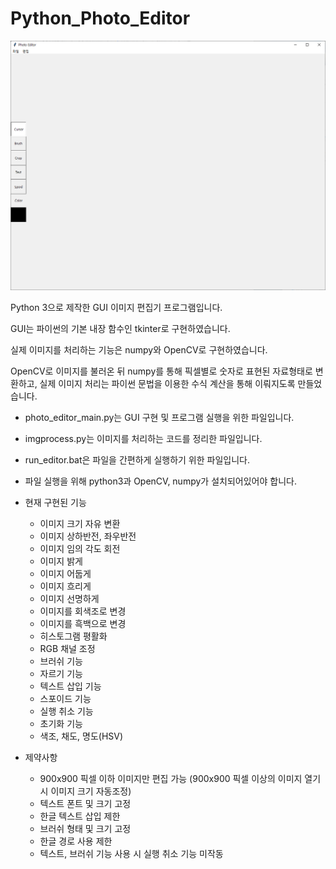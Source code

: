 # Python_Photo_Editor
![image](./main_capture.PNG)

Python 3으로 제작한 GUI 이미지 편집기 프로그램입니다.


GUI는 파이썬의 기본 내장 함수인 tkinter로 구현하였습니다.


실제 이미지를 처리하는 기능은 numpy와 OpenCV로 구현하였습니다.


OpenCV로 이미지를 불러온 뒤 numpy를 통해 픽셀별로 숫자로 표현된 자료형태로 변환하고, 실제 이미지 처리는 파이썬 문법을 이용한 수식 계산을 통해 이뤄지도록 만들었습니다. 


* photo_editor_main.py는 GUI 구현 및 프로그램 실행을 위한 파일입니다.
* imgprocess.py는 이미지를 처리하는 코드를 정리한 파일입니다.
* run_editor.bat은 파일을 간편하게 실행하기 위한 파일입니다.
* 파일 실행을 위해 python3과 OpenCV, numpy가 설치되어있어야 합니다.

* 현재 구현된 기능
  * 이미지 크기 자유 변환
  * 이미지 상하반전, 좌우반전
  * 이미지 임의 각도 회전
  * 이미지 밝게
  * 이미지 어둡게
  * 이미지 흐리게
  * 이미지 선명하게
  * 이미지를 회색조로 변경
  * 이미지를 흑백으로 변경
  * 히스토그램 평활화
  * RGB 채널 조정
  * 브러쉬 기능
  * 자르기 기능
  * 텍스트 삽입 기능
  * 스포이드 기능
  * 실행 취소 기능
  * 초기화 기능
  * 색조, 채도, 명도(HSV) 

* 제약사항
  * 900x900 픽셀 이하 이미지만 편집 가능 (900x900 픽셀 이상의 이미지 열기 시 이미지 크기 자동조정)
  * 텍스트 폰트 및 크기 고정
  * 한글 텍스트 삽입 제한
  * 브러쉬 형태 및 크기 고정
  * 한글 경로 사용 제한
  * 텍스트, 브러쉬 기능 사용 시 실행 취소 기능 미작동
